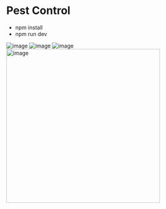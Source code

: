 # Pest Control

* npm install
* npm run dev

![image](https://github.com/user-attachments/assets/d65cd39e-a3b2-49e1-98b2-b1fa7a20dbed)
![image](https://github.com/user-attachments/assets/279dcc3c-c01c-4502-9984-4850cc4591d1)
![image](https://github.com/user-attachments/assets/75b7078e-c470-4081-8222-717e27b6a1ac)
<img width="404" alt="image" src="https://github.com/user-attachments/assets/572958b0-6fa6-4939-ac66-af60dae69fca" />





